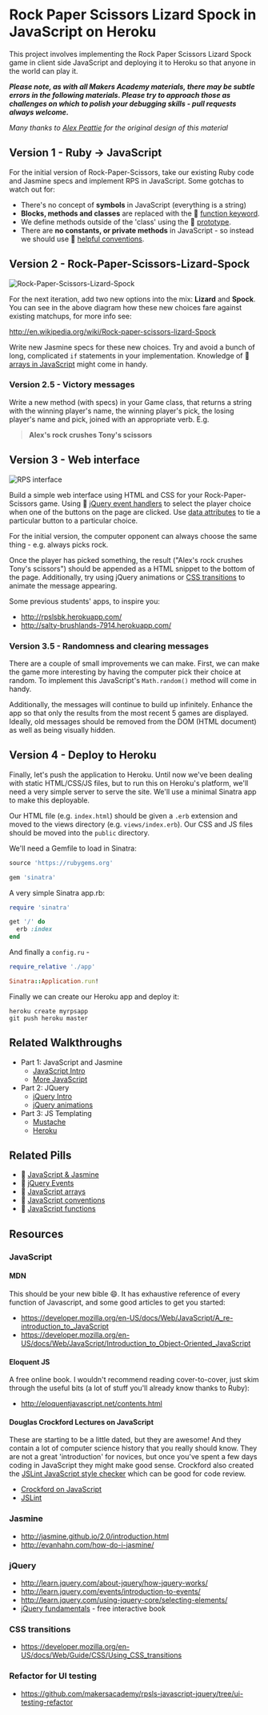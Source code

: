 Rock Paper Scissors Lizard Spock in JavaScript on Heroku
======================================================

This project involves implementing the Rock Paper Scissors Lizard Spock game in client side JavaScript and deploying it to Heroku so that anyone in the world can play it.

***Please note, as with all Makers Academy materials, there may be subtle errors in the following materials.  Please try to approach those as challenges on which to polish your debugging skills - pull requests always welcome.***

*Many thanks to [Alex Peattie](https://github.com/alexpeattie) for the original design of this material*

## Version 1 - Ruby -> JavaScript

For the initial version of Rock-Paper-Scissors, take our existing Ruby code and Jasmine specs and implement RPS in JavaScript. Some gotchas to watch out for:

* There's no concept of **symbols** in JavaScript (everything is a string)
* **Blocks, methods and classes** are replaced with the :pill: [function keyword](https://github.com/makersacademy/course/blob/master/pills/js_functions.md).
* We define methods outside of the 'class' using the :pill: [prototype](https://github.com/makersacademy/course/blob/master/pills/js_functions.md#function-to-define-methods).
* There are **no constants, or private methods** in JavaScript - so instead we should use :pill: [helpful conventions](https://github.com/makersacademy/course/blob/master/pills/js_conventions.md).

## Version 2 - Rock-Paper-Scissors-Lizard-Spock

![Rock-Paper-Scissors-Lizard-Spock](https://github.com/makersacademy/course/raw/master/images/rpsls.jpg)

For the next iteration, add two new options into the mix: **Lizard** and **Spock**. You can see in the above diagram how these new choices fare against existing matchups, for more info see:

http://en.wikipedia.org/wiki/Rock-paper-scissors-lizard-Spock

Write new Jasmine specs for these new choices. Try and avoid a bunch of long, complicated `if` statements in your implementation. Knowledge of :pill: [arrays in JavaScript](https://github.com/makersacademy/course/blob/master/pills/js_arrays.md) might come in handy.

### Version 2.5 - Victory messages

 Write a new method (with specs) in your Game class, that returns a string with the winning player's name, the winning player's pick, the losing player's name and pick, joined with an appropriate verb. E.g.

> **Alex's rock crushes Tony's scissors**

## Version 3 - Web interface

![RPS interface](https://github.com/makersacademy/course/raw/master/images/rps_interface.png)

Build a simple web interface using HTML and CSS for your Rock-Paper-Scissors game. Using :pill: [jQuery event handlers](https://github.com/makersacademy/course/blob/master/pills/jquery_events.md) to select the player choice when one of the buttons on the page are clicked. Use [data attributes](https://developer.mozilla.org/en-US/docs/Web/Guide/HTML/Using_data_attributes) to tie a particular button to a particular choice.

For the initial version, the computer opponent can always choose the same thing - e.g. always picks rock.

Once the player has picked something, the result ("Alex's rock crushes Tony's scissors") should be appended as a HTML snippet to the bottom of the page. Additionally, try using jQuery animations or [CSS transitions](https://developer.mozilla.org/en-US/docs/Web/Guide/CSS/Using_CSS_transitions) to animate the message appearing.

Some previous students' apps, to inspire you:

* http://rpslsbk.herokuapp.com/
* http://salty-brushlands-7914.herokuapp.com/

### Version 3.5 - Randomness and clearing messages

There are a couple of small improvements we can make. First, we can make the game more interesting by having the computer pick their choice at random. To implement this JavaScript's `Math.random()` method will come in handy.

Additionally, the messages will continue to build up infinitely. Enhance the app so that only the results from the most recent 5 games are displayed. Ideally, old messages should be removed from the DOM (HTML document) as well as being visually hidden.

## Version 4 - Deploy to Heroku

Finally, let's push the application to Heroku. Until now we've been dealing with static HTML/CSS/JS files, but to run this on Heroku's platform, we'll need a very simple server to serve the site. We'll use a minimal Sinatra app to make this deployable.

Our HTML file (e.g. `index.html`) should be given a `.erb` extension and moved to the views directory (e.g. `views/index.erb`). Our CSS and JS files should be moved into the `public` directory.

We'll need a Gemfile to load in Sinatra:

~~~ruby
source 'https://rubygems.org'

gem 'sinatra'
~~~

A very simple Sinatra app.rb:

~~~ruby
require 'sinatra'

get '/' do
  erb :index
end
~~~

And finally a `config.ru` -

~~~ruby
require_relative './app'

Sinatra::Application.run!
~~~

Finally we can create our Heroku app and deploy it:

~~~
heroku create myrpsapp
git push heroku master
~~~

## Related Walkthroughs

* Part 1: JavaScript and Jasmine
  * [JavaScript Intro](https://github.com/makersacademy/Walkthroughs/blob/master/javascript_intro.md)
  * [More JavaScript](https://github.com/makersacademy/Walkthroughs/blob/master/more_javascript.md)
* Part 2: JQuery
  * [jQuery Intro](https://github.com/makersacademy/Walkthroughs/blob/master/jquery_intro.md) 
  * [jQuery animations](https://github.com/makersacademy/Walkthroughs/blob/master/jquery_animations.md) 
* Part 3: JS Templating
  * [Mustache](https://github.com/makersacademy/Walkthroughs/blob/master/mustache.md)
  * [Heroku](https://github.com/makersacademy/Walkthroughs/blob/master/heroku_sinatra_javascript.md)

## Related Pills

* :pill: [JavaScript & Jasmine](https://github.com/makersacademy/course/blob/master/pills/javascript%26JasminePill.md)
* :pill: [jQuery Events](https://github.com/makersacademy/course/blob/master/pills/jquery_events.md)
* :pill: [JavaScript arrays](https://github.com/makersacademy/course/blob/master/pills/js_arrays.md)
* :pill: [JavaScript conventions](https://github.com/makersacademy/course/blob/master/pills/js_conventions.md)
* :pill: [JavaScript functions](https://github.com/makersacademy/course/blob/master/pills/js_functions.md)

## Resources

### JavaScript

#### MDN

This should be your new bible :smile:. It has exhaustive reference of every function of Javascript, and some good articles to get you started:

* https://developer.mozilla.org/en-US/docs/Web/JavaScript/A_re-introduction_to_JavaScript
* https://developer.mozilla.org/en-US/docs/Web/JavaScript/Introduction_to_Object-Oriented_JavaScript

#### Eloquent JS

A free online book. I wouldn't recommend reading cover-to-cover, just skim through the useful bits (a lot of stuff you'll already know thanks to Ruby):

* http://eloquentjavascript.net/contents.html

#### Douglas Crockford Lectures on JavaScript

These are starting to be a little dated, but they are awesome!  And they contain a lot of computer science history that you really should know.  They are not a great 'introduction' for novices, but once you've spent a few days coding in JavaScript they might make good sense.  Crockford also created the [JSLint JavaScript style checker](http://www.jslint.com/) which can be good for code review.

* [Crockford on JavaScript](http://yuiblog.com/crockford/)
* [JSLint](http://www.jslint.com/)

### Jasmine

* http://jasmine.github.io/2.0/introduction.html
* http://evanhahn.com/how-do-i-jasmine/

### jQuery

* http://learn.jquery.com/about-jquery/how-jquery-works/
* http://learn.jquery.com/events/introduction-to-events/
* http://learn.jquery.com/using-jquery-core/selecting-elements/
* [jQuery fundamentals](http://jqfundamentals.com/) - free interactive book

### CSS transitions

* https://developer.mozilla.org/en-US/docs/Web/Guide/CSS/Using_CSS_transitions
 
### Refactor for UI testing

* https://github.com/makersacademy/rpsls-javascript-jquery/tree/ui-testing-refactor
